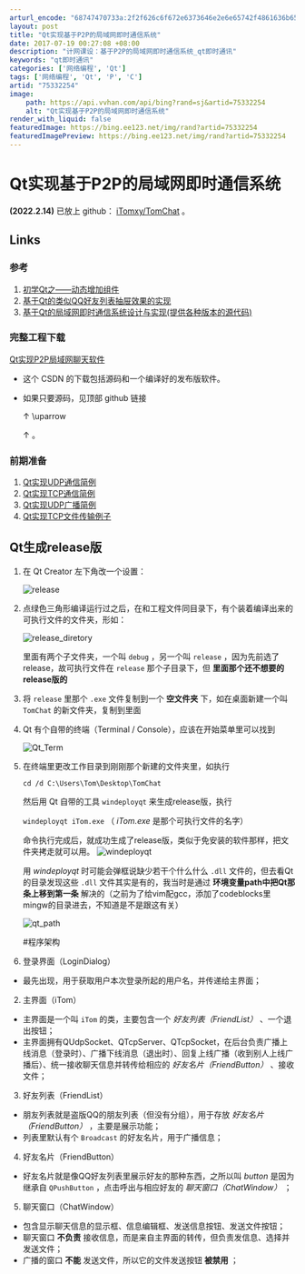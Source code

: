 ```yaml
---
arturl_encode: "68747470733a:2f2f626c6f672e6373646e2e6e65742f4861636b6572546f6d:2f61727469636c652f64657461696c732f3735333332323534"
layout: post
title: "Qt实现基于P2P的局域网即时通信系统"
date: 2017-07-19 00:27:08 +08:00
description: "计网课设：基于P2P的局域网即时通信系统_qt即时通讯"
keywords: "qt即时通讯"
categories: ['网络编程', 'Qt']
tags: ['网络编程', 'Qt', 'P', 'C']
artid: "75332254"
image:
    path: https://api.vvhan.com/api/bing?rand=sj&artid=75332254
    alt: "Qt实现基于P2P的局域网即时通信系统"
render_with_liquid: false
featuredImage: https://bing.ee123.net/img/rand?artid=75332254
featuredImagePreview: https://bing.ee123.net/img/rand?artid=75332254
---
```


# Qt实现基于P2P的局域网即时通信系统

**(2022.2.14)**
已放上 github：
[iTomxy/TomChat](https://github.com/iTomxy/TomChat)
。

## Links

### 参考

1. [初学Qt之——动态增加组件](http://blog.csdn.net/zgrjkflmkyc/article/details/8644226)
2. [基于Qt的类似QQ好友列表抽屉效果的实现](http://blog.csdn.net/shuideyidi/article/details/30619167)
3. [基于Qt的局域网即时通信系统设计与实现(提供各种版本的源代码)](http://blog.csdn.net/shuideyidi/article/details/38260513)

### 完整工程下载

[Qt实现P2P局域网聊天软件](http://download.csdn.net/detail/hackertom/9903088)

* 这个 CSDN 的下载包括源码和一个编译好的发布版软件。
* 如果只要源码，见顶部 github 链接

  ↑
  \uparrow





  ↑
  。

### 前期准备

1. [Qt实现UDP通信简例](http://blog.csdn.net/hackertom/article/details/73530845)
2. [Qt实现TCP通信简例](http://blog.csdn.net/HackerTom/article/details/73556786)
3. [Qt实现UDP广播简例](http://blog.csdn.net/HackerTom/article/details/73604924)
4. [Qt实现TCP文件传输例子](http://blog.csdn.net/HackerTom/article/details/73692902)

## Qt生成release版

1. 在 Qt Creator 左下角改一个设置：
     
   ![release](https://i-blog.csdnimg.cn/blog_migrate/a05c2aeaa3a7b0936f69ab151f411cc8.png)
2. 点绿色三角形编译运行过之后，在和工程文件同目录下，有个装着编译出来的可执行文件的文件夹，形如：
     
   ![release_diretory](https://i-blog.csdnimg.cn/blog_migrate/70ecfb1ba800630bca04750b346212fd.png)
     
   里面有两个子文件夹，一个叫
   `debug`
   ，另一个叫
   `release`
   ，因为先前选了release，故可执行文件在
   `release`
   那个子目录下，但
   **里面那个还不想要的release版的**
3. 将
   `release`
   里那个
   `.exe`
   文件复制到一个
   **空文件夹**
   下，如在桌面新建一个叫
   `TomChat`
   的新文件夹，复制到里面
4. Qt 有个自带的终端（Terminal / Console），应该在开始菜单里可以找到
     
   ![Qt_Term](https://i-blog.csdnimg.cn/blog_migrate/06086d66bc0f252dfe421fa683668d22.png)
5. 在终端里更改工作目录到刚刚那个新建的文件夹里，如执行
     
   `cd /d C:\Users\Tom\Desktop\TomChat`
     
   然后用 Qt 自带的工具
   `windeployqt`
   来生成release版，执行
     
   `windeployqt iTom.exe`
   （
   *iTom.exe*
   是那个可执行文件的名字）
     
   命令执行完成后，就成功生成了release版，类似于免安装的软件那样，把文件夹拷走就可以用。
   ![windeployqt](https://i-blog.csdnimg.cn/blog_migrate/7568ae3575b3f9ba187e9bba8508baa2.png)
     
   用
   *windeployqt*
   时可能会弹框说缺少若干个什么什么
   `.dll`
   文件的，但去看Qt的目录发现这些
   `.dll`
   文件其实是有的，我当时是通过
   **环境变量path中把Qt那条上移到第一条**
   解决的（之前为了给vim配gcc，添加了codeblocks里mingw的目录进去，不知道是不是跟这有关）
     
   ![qt_path](https://i-blog.csdnimg.cn/blog_migrate/ba5262828632e103e1323da2e144abb4.png)
     
   #程序架构
6. 登录界面（LoginDialog）

* 最先出现，用于获取用户本次登录所起的用户名，并传递给主界面；

2. 主界面（iTom）

* 主界面是一个叫
  `iTom`
  的类，主要包含一个
  *好友列表（FriendList）*
  、一个退出按钮；
* 主界面拥有QUdpSocket、QTcpServer、QTcpSocket，在后台负责广播上线消息（登录时）、广播下线消息（退出时）、回复上线广播（收到别人上线广播后）、统一接收聊天信息并转传给相应的
  *好友名片（FriendButton）*
  、接收文件；

3. 好友列表（FriendList）

* 朋友列表就是盗版QQ的朋友列表（但没有分组），用于存放
  *好友名片（FriendButton）*
  ，主要是展示功能；
* 列表里默认有个
  `Broadcast`
  的好友名片，用于广播信息；

4. 好友名片（FriendButton）

* 好友名片就是像QQ好友列表里展示好友的那种东西，之所以叫
  *button*
  是因为继承自
  `QPushButton`
  ，点击呼出与相应好友的
  *聊天窗口（ChatWindow）*
  ；

5. 聊天窗口（ChatWindow）

* 包含显示聊天信息的显示框、信息编辑框、发送信息按钮、发送文件按钮；
* 聊天窗口
  **不负责**
  接收信息，而是来自主界面的转传，但负责发信息、选择并发送文件；
* 广播的窗口
  **不能**
  发送文件，所以它的文件发送按钮
  **被禁用**
  ；